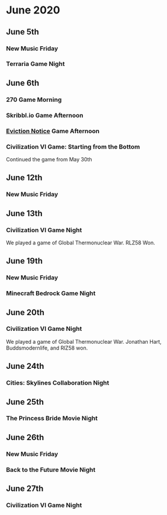 # June 2020

## June 5th
### New Music Friday
### Terraria Game Night

## June 6th
### 270 Game Morning
### Skribbl.io Game Afternoon
### [Eviction Notice](https://www.roblox.com/games/2577040780/Eviction-Notice-BETA) Game Afternoon
### Civilization VI Game: Starting from the Bottom
Continued the game from May 30th

## June 12th
### New Music Friday

## June 13th
### Civilization VI Game Night
We played a game of Global Thermonuclear War. RLZ58 Won.

## June 19th
### New Music Friday
### Minecraft Bedrock Game Night

## June 20th
### Civilization VI Game Night
We played a game of Global Thermonuclear War. Jonathan Hart, Buddsmodernlife, and RlZ58 won.

## June 24th
### Cities: Skylines Collaboration Night

## June 25th
### The Princess Bride Movie Night

## June 26th
### New Music Friday
### Back to the Future Movie Night

## June 27th
### Civilization VI Game Night
